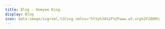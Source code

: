 ```yaml
---
title: Blog - Homyee King
display: Blog
icon: data:image/svg+xml,%3Csvg xmlns="http%3A%2F%2Fwww.w3.org%2F2000%2Fsvg" width="24" height="24" viewBox="0 0 24 24"%3E%3Cpath fill="currentColor" d="M2 4.007C2 3.45 2.455 3 2.992 3h18.016c.548 0 .992.45.992 1.007V17H2V4.007zM1 19h22v2H1v-2z"%2F%3E%3C%2Fsvg%3E
---
```


<BlogList />
